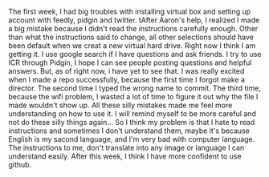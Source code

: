 The first week, I had big troubles with installing virtual box and setting up account with feedly, pidgin and twitter.
tAfter Aaron's help, I realized I made a big mistake because I didn't read the instructions carefully enough. Other 
than what the instructions said to change, all other selections should have been default when we creat a new virtual
hard drive. Right now I think I am getting it. I use google search if I have questions and ask friends. I try to use 
ICR through Pidgin, I hope I can see people posting questions and helpful answers. But, as of right now, i have yet to
see that. I was really excited when I made a repo successfully, because the first time I forgot make a director. The
second time I typed the wrong name to commit. The third time, because the wifi problem, I wasted a lot of time to 
figure it out why the file I made wouldn't show up.  All these silly mistakes made me feel more understanding on how to 
use it. I will remind myself to be more careful and not do these silly things again...
So I think my problem is that I hate to read instructions and sometimes I don't understand them, maybe it's because
English is my sacond language, and I'm very bad with computer language. The instructions to me, don't translate into any 
image or language I can understand easily.
After this week, I think I have more confident to use github.
